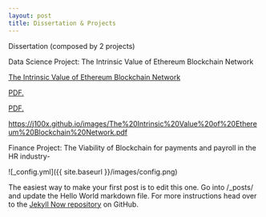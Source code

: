 ```yaml
---
layout: post
title: Dissertation & Projects
---
```


Dissertation (composed by 2 projects) 

Data Science Project: The Intrinsic Value of Ethereum Blockchain Network 

[The Intrinsic Value of Ethereum Blockchain Network](https://j100x.github.io/images/The%20Intrinsic%20Value%20of%20Ethereum%20Blockchain%20Network.pdf)



<a href="J100x.github.io/_posts/The Intrinsic Value of Ethereum Blockchain Network.pdf" target="_blank">PDF.</a>



<a href="J100x.github.io/master/The Intrinsic Value of Ethereum Blockchain Network.pdf" target="_blank">PDF.</a>

https://j100x.github.io/images/The%20Intrinsic%20Value%20of%20Ethereum%20Blockchain%20Network.pdf

Finance Project: The Viability of Blockchain for payments and payroll in the HR industry-

![_config.yml]({{ site.baseurl }}/images/config.png)

The easiest way to make your first post is to edit this one. Go into /_posts/ and update the Hello World markdown file. For more instructions head over to the [Jekyll Now repository](https://github.com/barryclark/jekyll-now) on GitHub.

